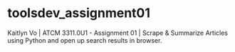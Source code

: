 # toolsdev_assignment01
Kaitlyn Vo | ATCM 3311.0U1 - Assignment 01 | Scrape & Summarize Articles using Python and open up search results in browser. 
